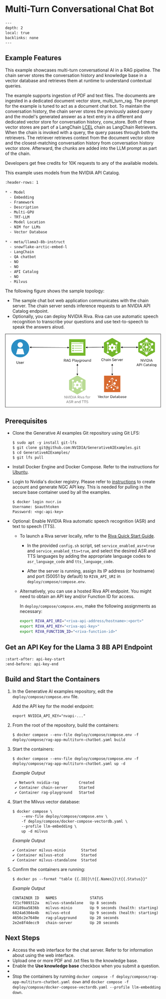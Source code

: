 <!--
  SPDX-FileCopyrightText: Copyright (c) 2023 NVIDIA CORPORATION & AFFILIATES. All rights reserved.
  SPDX-License-Identifier: Apache-2.0

  Licensed under the Apache License, Version 2.0 (the "License");
  you may not use this file except in compliance with the License.
  You may obtain a copy of the License at

  http://www.apache.org/licenses/LICENSE-2.0

  Unless required by applicable law or agreed to in writing, software
  distributed under the License is distributed on an "AS IS" BASIS,
  WITHOUT WARRANTIES OR CONDITIONS OF ANY KIND, either express or implied.
  See the License for the specific language governing permissions and
  limitations under the License.
-->

# Multi-Turn Conversational Chat Bot

```{contents}
---
depth: 2
local: true
backlinks: none
---
```

## Example Features

This example showcases multi-turn conversational AI in a RAG pipeline.
The chain server stores the conversation history and knowledge base in a vector database and retrieves them at runtime to understand contextual queries.

The example supports ingestion of PDF and text files.
The documents are ingested in a dedicated document vector store, multi_turn_rag.
The prompt for the example is tuned to act as a document chat bot.
To maintain the conversation history, the chain server stores the previously asked query and the model's generated answer as a text entry in a different and dedicated vector store for conversation history, conv_store.
Both of these vector stores are part of a LangChain [LCEL](https://python.langchain.com/docs/expression_language/) chain as LangChain Retrievers.
When the chain is invoked with a query, the query passes through both the retrievers.
The retriever retrieves context from the document vector store and the closest-matching conversation history from conversation history vector store.
Afterward, the chunks are added into the LLM prompt as part of the chain.

Developers get free credits for 10K requests to any of the available models.

This example uses models from the NVIDIA API Catalog.

```{list-table}
:header-rows: 1

* - Model
  - Embedding
  - Framework
  - Description
  - Multi-GPU
  - TRT-LLM
  - Model Location
  - NIM for LLMs
  - Vector Database

* - meta/llama3-8b-instruct
  - snowflake-arctic-embed-l
  - LangChain
  - QA chatbot
  - NO
  - NO
  - API Catalog
  - NO
  - Milvus
```

The following figure shows the sample topology:

- The sample chat bot web application communicates with the chain server.
  The chain server sends inference requests to an NVIDIA API Catalog endpoint.
- Optionally, you can deploy NVIDIA Riva. Riva can use automatic speech recognition to transcribe
  your questions and use text-to-speech to speak the answers aloud.

![Using NVIDIA API Catalog endpoints for inference instead of local components.](./images/catalog-and-vector-db.png)

## Prerequisites

- Clone the Generative AI examples Git repository using Git LFS:

  ```console
  $ sudo apt -y install git-lfs
  $ git clone git@github.com:NVIDIA/GenerativeAIExamples.git
  $ cd GenerativeAIExamples/
  $ git lfs pull
  ```

- Install Docker Engine and Docker Compose.
  Refer to the instructions for [Ubuntu](https://docs.docker.com/engine/install/ubuntu/).

- Login to Nvidia's docker registry. Please refer to [instructions](https://docs.nvidia.com/ngc/gpu-cloud/ngc-overview/index.html) to create account and generate NGC API key. This is needed for pulling in the secure base container used by all the examples.

  ```console
  $ docker login nvcr.io
  Username: $oauthtoken
  Password: <ngc-api-key>
  ```

- Optional: Enable NVIDIA Riva automatic speech recognition (ASR) and text to speech (TTS).

  - To launch a Riva server locally, refer to the [Riva Quick Start Guide](https://docs.nvidia.com/deeplearning/riva/user-guide/docs/quick-start-guide.html).

    - In the provided `config.sh` script, set `service_enabled_asr=true` and `service_enabled_tts=true`, and select the desired ASR and TTS languages by adding the appropriate language codes to `asr_language_code` and `tts_language_code`.

    - After the server is running, assign its IP address (or hostname) and port (50051 by default) to `RIVA_API_URI` in `deploy/compose/compose.env`.

  - Alternatively, you can use a hosted Riva API endpoint. You might need to obtain an API key and/or Function ID for access.

    In `deploy/compose/compose.env`, make the following assignments as necessary:

    ```bash
    export RIVA_API_URI="<riva-api-address/hostname>:<port>"
    export RIVA_API_KEY="<riva-api-key>"
    export RIVA_FUNCTION_ID="<riva-function-id>"
    ```

## Get an API Key for the Llama 3 8B API Endpoint

```{include} multimodal-data.md
:start-after: api-key-start
:end-before: api-key-end
```

## Build and Start the Containers

1. In the Generative AI examples repository, edit the `deploy/compose/compose.env` file.

   Add the API key for the model endpoint:

   ```text
   export NVIDIA_API_KEY="nvapi-..."
   ```

1. From the root of the repository, build the containers:

   ```console
   $ docker compose --env-file deploy/compose/compose.env -f deploy/compose/rag-app-multiturn-chatbot.yaml build
   ```

1. Start the containers:

   ```console
   $ docker compose --env-file deploy/compose/compose.env -f deploy/compose/rag-app-multiturn-chatbot.yaml up -d
   ```

   *Example Output*

   ```output
    ✔ Network nvidia-rag         Created
    ✔ Container chain-server     Started
    ✔ Container rag-playground   Started
   ```

1. Start the Milvus vector database:

   ```console
   $ docker compose \
       --env-file deploy/compose/compose.env \
       -f deploy/compose/docker-compose-vectordb.yaml \
       --profile llm-embedding \
       up -d milvus
   ```

   *Example Output*

   ```output
   ✔ Container milvus-minio       Started
   ✔ Container milvus-etcd        Started
   ✔ Container milvus-standalone  Started
   ```

1. Confirm the containers are running:

   ```console
   $ docker ps --format "table {{.ID}}\t{{.Names}}\t{{.Status}}"
   ```

   *Example Output*

   ```output
   CONTAINER ID   NAMES               STATUS
   f21cf089312a   milvus-standalone   Up 8 seconds
   44189aa5836b   milvus-minio        Up 9 seconds (health: starting)
   6024a6304e4b   milvus-etcd         Up 9 seconds (health: starting)
   4656c2e7640e   rag-playground      Up 20 seconds
   2e2e8f4decc9   chain-server        Up 20 seconds
   ```

## Next Steps

- Access the web interface for the chat server.
  Refer to [](./using-sample-web-application.md) for information about using the web interface.
- Upload one or more PDF and .txt files to the knowledge base.
- Enable the **Use knowledge base** checkbox when you submit a question.
- [](./vector-database.md)
- Stop the containers by running `docker compose -f deploy/compose/rag-app-multiturn-chatbot.yaml down` and
  `docker compose -f deploy/compose/docker-compose-vectordb.yaml --profile llm-embedding down`.
